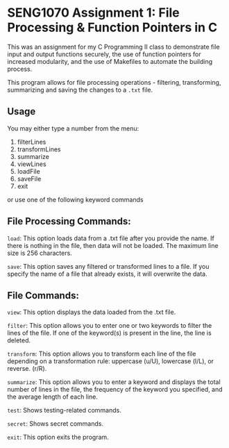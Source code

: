 # SENG1070 Assignment 1: File Processing & Function Pointers in C

This was an assignment for my C Programming II class to demonstrate file input and output functions securely, the use of function pointers for increased modularity, and the use of Makefiles to automate the building process.

This program allows for file processing operations - filtering, transforming, summarizing and saving the changes to a `.txt` file.

## Usage

You may either type a number from the menu:

1. filterLines
2. transformLines
3. summarize
4. viewLines
5. loadFile
6. saveFile
7. exit

or use one of the following keyword commands

File Processing Commands:
------------------------------------------------------
`load`:           This option loads data from a .txt file after you provide the name.
                If there is nothing in the file, then data will not be loaded. The maximum line size is 256 characters.

`save`:           This option saves any filtered or transformed lines to a file.
                If you specify the name of a file that already exists, it will overwrite the data.


File Commands:
------------------------------------------------------
`view`:           This option displays the data loaded from the .txt file.

`filter`:         This option allows you to enter one or two keywords to filter the lines of the file.
                If one of the keyword(s) is present in the line, the line is deleted.

`transform`:      This option allows you to transform each line of the file depending on a transformation rule:
                uppercase (u/U), lowercase (l/L), or reverse. (r/R).

`summarize`:      This option allows you to enter a keyword and displays the total number of lines in the file,
                the frequency of the keyword you specified, and the average length of each line.


`test`:           Shows testing-related commands.

`secret`:         Shows secret commands.

`exit`:           This option exits the program.

